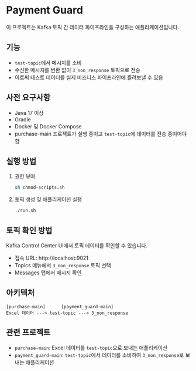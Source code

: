 # Payment Guard

이 프로젝트는 Kafka 토픽 간 데이터 파이프라인을 구성하는 애플리케이션입니다.

## 기능

- `test-topic`에서 메시지를 소비
- 수신한 메시지를 변환 없이 `3_non_response` 토픽으로 전송
- 이로써 테스트 데이터를 실제 비즈니스 파이프라인에 흘려보낼 수 있음

## 사전 요구사항

- Java 17 이상
- Gradle
- Docker 및 Docker Compose
- purchase-main 프로젝트가 실행 중이고 `test-topic`에 데이터를 전송 중이어야 함

## 실행 방법

1. 권한 부여
   ```bash
   sh chmod-scripts.sh
   ```

2. 토픽 생성 및 애플리케이션 실행
   ```bash
   ./run.sh
   ```

## 토픽 확인 방법

Kafka Control Center UI에서 토픽 데이터를 확인할 수 있습니다.
- 접속 URL: http://localhost:9021
- Topics 메뉴에서 `3_non_response` 토픽 선택
- Messages 탭에서 메시지 확인

## 아키텍처

```
[purchase-main]      [payment_guard-main]
Excel 데이터 ---> test-topic ---> 3_non_response
```

## 관련 프로젝트

- `purchase-main`: Excel 데이터를 `test-topic`으로 보내는 애플리케이션
- `payment_guard-main`: `test-topic`에서 데이터를 소비하여 `3_non_response`로 보내는 애플리케이션
